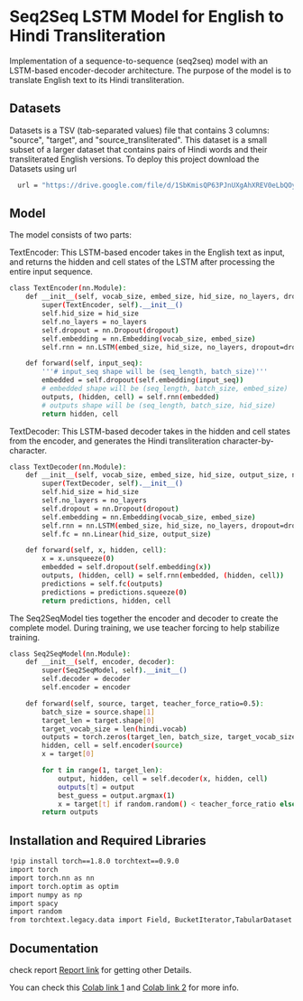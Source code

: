 

# Seq2Seq LSTM Model for English to Hindi Transliteration

Implementation of a sequence-to-sequence (seq2seq) model with an LSTM-based encoder-decoder architecture. The purpose of the model is to translate English text to its Hindi transliteration. 





## Datasets
Datasets is a TSV (tab-separated values) file that contains 3 columns: "source", "target", and "source_transliterated". This dataset is a small subset of a larger dataset that contains pairs of Hindi words and their transliterated English versions.
To deploy this project download the Datasets using url

```bash
  url = "https://drive.google.com/file/d/1SbKmisQP63PJnUXgAhXREV0eLbQOy8fm/view"

```
## Model
The model consists of two parts:

TextEncoder: This LSTM-based encoder takes in the English text as input, and returns the hidden and cell states of the LSTM after processing the entire input sequence.
```bash
class TextEncoder(nn.Module):
    def __init__(self, vocab_size, embed_size, hid_size, no_layers, dropout):
        super(TextEncoder, self).__init__()
        self.hid_size = hid_size
        self.no_layers = no_layers
        self.dropout = nn.Dropout(dropout)
        self.embedding = nn.Embedding(vocab_size, embed_size)
        self.rnn = nn.LSTM(embed_size, hid_size, no_layers, dropout=dropout)

    def forward(self, input_seq):
        '''# input_seq shape will be (seq_length, batch_size)'''
        embedded = self.dropout(self.embedding(input_seq))
        # embedded shape will be (seq_length, batch_size, embed_size)
        outputs, (hidden, cell) = self.rnn(embedded)
        # outputs shape will be (seq_length, batch_size, hid_size)
        return hidden, cell
```

TextDecoder: This LSTM-based decoder takes in the hidden and cell states from the encoder, and generates the Hindi transliteration character-by-character.

```bash
class TextDecoder(nn.Module):
    def __init__(self, vocab_size, embed_size, hid_size, output_size, no_layers, dropout):
        super(TextDecoder, self).__init__()
        self.hid_size = hid_size
        self.no_layers = no_layers
        self.dropout = nn.Dropout(dropout)
        self.embedding = nn.Embedding(vocab_size, embed_size)
        self.rnn = nn.LSTM(embed_size, hid_size, no_layers, dropout=dropout)
        self.fc = nn.Linear(hid_size, output_size)

    def forward(self, x, hidden, cell):
        x = x.unsqueeze(0)
        embedded = self.dropout(self.embedding(x))
        outputs, (hidden, cell) = self.rnn(embedded, (hidden, cell))
        predictions = self.fc(outputs)
        predictions = predictions.squeeze(0)
        return predictions, hidden, cell

```
The Seq2SeqModel ties together the encoder and decoder to create the complete model. During training, we use teacher forcing to help stabilize training.

```bash
class Seq2SeqModel(nn.Module):
    def __init__(self, encoder, decoder):
        super(Seq2SeqModel, self).__init__()
        self.decoder = decoder
        self.encoder = encoder

    def forward(self, source, target, teacher_force_ratio=0.5):
        batch_size = source.shape[1]
        target_len = target.shape[0]
        target_vocab_size = len(hindi.vocab)
        outputs = torch.zeros(target_len, batch_size, target_vocab_size).to(device)
        hidden, cell = self.encoder(source)
        x = target[0]

        for t in range(1, target_len):
            output, hidden, cell = self.decoder(x, hidden, cell)
            outputs[t] = output
            best_guess = output.argmax(1)
            x = target[t] if random.random() < teacher_force_ratio else best_guess
        return outputs
```

## Installation and Required Libraries

```bash
!pip install torch==1.8.0 torchtext==0.9.0
import torch
import torch.nn as nn
import torch.optim as optim
import numpy as np
import spacy
import random
from torchtext.legacy.data import Field, BucketIterator,TabularDataset

```

## Documentation

check report [Report link](https://docs.google.com/document/d/17oSvDibdJOfYjOQqfZy1Tog6XcGt71pQrtTVGShOOrA/edit?usp=sharing) for getting other Details.

You can check this 
[Colab link 1](https://colab.research.google.com/drive/1sy5m_BnPzOJhBUTFQCSONIVQNsZki8N5?usp=sharing)
and [Colab link 2](https://colab.research.google.com/drive/108oNTBrGVATYc8LOcGNUe8urREtKfTdT?usp=sharing)
for more info.


